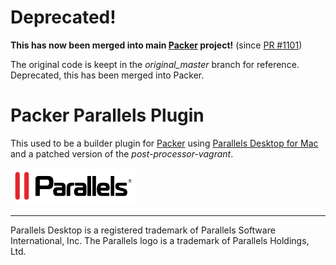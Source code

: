 # Deprecated!

**This has now been merged into main [Packer](https://github.com/mitchellh/packer) project!** (since [PR #1101](https://github.com/mitchellh/packer/pull/1101))

The original code is keept in the _original_master_ branch for reference.
Deprecated, this has been merged into Packer.

# Packer Parallels Plugin

This used to be a builder plugin for [Packer](http://www.packer.io/) using [Parallels Desktop for Mac](http://www.parallels.com/products/desktop/) and a patched version of the _post-processor-vagrant_. 


![Parallels Logo](imgs/parallels_small.png)

---

Parallels Desktop is a registered trademark of Parallels Software International, Inc. The Parallels logo is a trademark of Parallels Holdings, Ltd.
